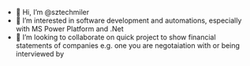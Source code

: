 - 👋 Hi, I’m @sztechmiler
- 👀 I’m interested in software development and automations, especially with MS Power Platform and .Net
- 💞️ I’m looking to collaborate on quick project to show financial statements of companies e.g. one you are negotaiation with or being interviewed by

<!---
sztechmiler/sztechmiler is a ✨ special ✨ repository because its `README.md` (this file) appears on your GitHub profile.
You can click the Preview link to take a look at your changes.
--->

